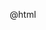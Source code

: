 @html

<!DOCTYPE html>
<html lang="ko">
<head>
    <meta charset="UTF-8">
    <meta name="viewport" content="width=device-width, initial-scale=1.0">
    <title>보완된 연간 목회계획 절차</title>
    <style>
        * {
            margin: 0;
            padding: 0;
            box-sizing: border-box;
        }
        
        body {
            font-family: 'Segoe UI', Tahoma, Geneva, Verdana, sans-serif;
            background: linear-gradient(135deg, #667eea 0%, #764ba2 100%);
            min-height: 100vh;
            padding: 20px;
        }
        
        .container {
            max-width: 1200px;
            margin: 0 auto;
            background: white;
            border-radius: 20px;
            box-shadow: 0 20px 40px rgba(0,0,0,0.1);
            overflow: hidden;
        }
        
        .header {
            background: linear-gradient(90deg, #4f46e5, #7c3aed);
            color: white;
            padding: 30px;
            text-align: center;
        }
        
        .header h1 {
            font-size: 2.5rem;
            margin-bottom: 10px;
            text-shadow: 0 2px 4px rgba(0,0,0,0.3);
        }
        
        .header p {
            font-size: 1.1rem;
            opacity: 0.9;
        }
        
        .timeline {
            padding: 40px;
            position: relative;
        }
        
        .timeline::before {
            content: '';
            position: absolute;
            left: 50%;
            top: 0;
            bottom: 0;
            width: 4px;
            background: linear-gradient(to bottom, #4f46e5, #7c3aed);
            transform: translateX(-50%);
        }
        
        .phase {
            margin-bottom: 60px;
            position: relative;
        }
        
        .phase-content {
            background: white;
            border-radius: 15px;
            padding: 30px;
            box-shadow: 0 10px 30px rgba(0,0,0,0.1);
            border: 2px solid #e5e7eb;
            width: 45%;
            position: relative;
        }
        
        .phase:nth-child(odd) .phase-content {
            margin-left: 55%;
        }
        
        .phase:nth-child(even) .phase-content {
            margin-right: 55%;
        }
        
        .phase-number {
            position: absolute;
            left: 50%;
            top: 20px;
            transform: translateX(-50%);
            width: 60px;
            height: 60px;
            background: linear-gradient(45deg, #4f46e5, #7c3aed);
            border-radius: 50%;
            display: flex;
            align-items: center;
            justify-content: center;
            color: white;
            font-weight: bold;
            font-size: 1.5rem;
            box-shadow: 0 5px 15px rgba(79, 70, 229, 0.4);
            z-index: 2;
        }
        
        .phase-title {
            font-size: 1.5rem;
            color: #1f2937;
            margin-bottom: 15px;
            font-weight: 600;
        }
        
        .phase-period {
            color: #7c3aed;
            font-weight: 600;
            margin-bottom: 20px;
            font-size: 1.1rem;
        }
        
        .activity-list {
            color: #4b5563;
            line-height: 1.8;
            font-size: 0.95rem;
        }
        
        .improvements {
            background: #f0f9ff;
            border: 2px solid #0ea5e9;
            border-radius: 10px;
            padding: 15px;
            margin-top: 15px;
        }
        
        .improvements-title {
            color: #0369a1;
            font-weight: 600;
            margin-bottom: 10px;
            display: flex;
            align-items: center;
        }
        
        .improvements-title::before {
            content: "✨";
            margin-right: 8px;
        }
        
        .improvements-list {
            color: #0c4a6e;
            font-size: 0.9rem;
            line-height: 1.5;
        }
        
        .key-areas {
            background: #f8fafc;
            padding: 40px;
            border-top: 1px solid #e5e7eb;
        }
        
        .key-areas h2 {
            text-align: center;
            color: #1f2937;
            font-size: 2rem;
            margin-bottom: 30px;
        }
        
        .areas-grid {
            display: grid;
            grid-template-columns: repeat(auto-fit, minmax(300px, 1fr));
            gap: 20px;
            margin-top: 30px;
        }
        
        .area-card {
            background: white;
            border-radius: 15px;
            padding: 25px;
            box-shadow: 0 5px 15px rgba(0,0,0,0.08);
            border-left: 5px solid #4f46e5;
            transition: transform 0.3s ease;
        }
        
        .area-card:hover {
            transform: translateY(-5px);
        }
        
        .area-title {
            color: #4f46e5;
            font-weight: 600;
            margin-bottom: 10px;
            font-size: 1.1rem;
        }
        
        .area-description {
            color: #6b7280;
            line-height: 1.5;
            font-size: 0.9rem;
        }
        
        .new-badge {
            background: #ef4444;
            color: white;
            padding: 3px 8px;
            border-radius: 12px;
            font-size: 0.7rem;
            font-weight: 600;
            margin-left: 8px;
        }
        
        @media (max-width: 768px) {
            .timeline::before {
                left: 30px;
            }
            
            .phase-content {
                width: calc(100% - 80px);
                margin-left: 80px !important;
                margin-right: 0 !important;
            }
            
            .phase-number {
                left: 30px;
            }
            
            .header h1 {
                font-size: 2rem;
            }
            
            .timeline {
                padding: 20px;
            }
        }
    </style>
</head>
<body>
    <div class="container">
        <div class="header">
            <h1>연간 목회계획 절차</h1>
            <p>체계적이고 포괄적인 목회 계획 수립을 위한 단계별 가이드</p>
        </div>
        
        <div class="timeline">
            <div class="phase">
                <div class="phase-number">1</div>
                <div class="phase-content">
                    <div class="phase-title">비전 수립 (Vision Establishment)</div>
                    <div class="phase-period">전년도 9-10월</div>
                    <div class="phase-description">
                        <div class="activity-list">
                            • 복음과 하나님 나라에 관한 신앙고백 수립<br>
                            • 교회의 조직체와 유기적 역동성에 대한 목회신학적 이해 정립<br>
                            • 교회 주변 문화적 환경과 상황 분석<br>
                            • 3-5년 장기 비전 설정 및 목적 지향점 명시<br>
                            • 개인구원과 사회구원의 조화 방안 모색
                        </div>
                    </div>
                    <div class="improvements">
                        <div class="improvements-title">기독교대한감리회 방식 보완 사항</div>
                        <div class="improvements-list">
                            • 당회 중심의 교회 의사결정 체계 강화<br>
                            • 속회 운영을 통한 교인 개별 돌봄 체계 구축<br>
                            • 연회 및 지방회와의 연결적 관계 활용<br>
                            • 감리교 3대 원칙(진정한 기독교회, 감리교회, 조선적 교회) 반영
                        </div>
                    </div>
                </div>
            </div>
            
            <div class="phase">
                <div class="phase-number">2</div>
                <div class="phase-content">
                    <div class="phase-title">조직 구성 및 역할 분담 (Organization & Role Assignment) <span class="new-badge">기감</span></div>
                    <div class="phase-period">전년도 10-11월</div>
                    <div class="phase-description">
                        <div class="activity-list">
                            • 당회 임원진 구성 (장로, 권사, 집사, 각 부서장)<br>
                            • 5대 부서 조직: 선교부, 교육부, 사회봉사부, 재무부, 관리부<br>
                            • 속회 조직 및 속장 배정으로 소그룹 목양 체계 구축<br>
                            • 기획위원회 구성 (담임자, 연회원, 장로 7인 이상)<br>
                            • 남녀선교회, 청장년선교회, 청년회 등 자치단체 조직<br>
                            • 감사 선출 및 재정 투명성 체계 구축<br>
                            • 교회학교 조직 및 교육체계 정비<br>
                            • 연회 및 지방회 대표 선정
                        </div>
                    </div>
                    <div class="improvements">
                        <div class="improvements-title">기독교대한감리회 방식 핵심 특징</div>
                        <div class="improvements-list">
                            • 감독제 하에서의 연결적 교회 조직 체계<br>
                            • 속회 중심의 소그룹 목양과 개인구원과 사회구원의 조화<br>
                            • 웨슬리의 정신에 충실한 감리교 전통 계승<br>
                            • 교육과 사회복지, 전도와 선교의 균형적 발전
                        </div>
                    </div>
                </div>
            </div>
            
            <div class="phase">
                <div class="phase-number">7</div>
                <div class="phase-content">
                    <div class="phase-title">현황 분석 및 평가 (Analysis & Evaluation)</div>
                    <div class="phase-period">전년도 11월</div>
                    <div class="phase-description">
                        <div class="activity-list">
                            • 전년도 목적 대비 실행 결과 비교 분석<br>
                            • 계획 차질 부분의 원인 분석 및 교훈 도출<br>
                            • 성과와 한계점의 객관적 평가<br>
                            • 교인 현황 및 구성 변화 분석<br>
                            • 조직 및 시설 현황 점검<br>
                            • 재정 상황 및 건전성 평가<br>
                            • 지역사회와의 관계 및 영향력 측정
                        </div>
                    </div>
                    <div class="improvements">
                        <div class="improvements-title">기독교대한감리회 방식 보완 사항</div>
                        <div class="improvements-list">
                            • 당회 중심의 현황 분석 및 평가 체계<br>
                            • 5대 부서별 전년도 사역 성과 종합 평가<br>
                            • 속회 운영 현황 및 개별 교인 신앙성장 평가<br>
                            • 연회 및 지방회 목표 달성도 분석
                        </div>
                    </div>
                </div>
            </div>
            
            <div class="phase">
                <div class="phase-number">3</div>
                <div class="phase-content">
                    <div class="phase-title">전략 기획 (Strategic Planning)</div>
                    <div class="phase-period">전년도 12월</div>
                    <div class="phase-description">
                        <div class="activity-list">
                            • 기독교대한감리회 3대 원칙 기반 전략 수립<br>
                            &nbsp;&nbsp;- 진정한 기독교회: 전도, 교육, 사회봉사의 균형적 전개<br>
                            &nbsp;&nbsp;- 진정한 감리교회: 웨슬리 정신과 에큐메니칼 정신 구현<br>
                            &nbsp;&nbsp;- 조선적 교회: 한국 고유의 토착적 전통 반영<br>
                            • 교회력과 주요 절기를 고려한 연간 일정 계획<br>
                            • 개인구원과 사회구원의 조화를 위한 통합적 사역 설계<br>
                            • 5대 부서별 핵심 사역 전략 설정<br>
                            &nbsp;&nbsp;- 선교부: 전도와 해외선교, 국내선교 활동<br>
                            &nbsp;&nbsp;- 교육부: 신앙교육과 제자훈련, 평신도 교육<br>
                            &nbsp;&nbsp;- 사회봉사부: 지역사회 섬김과 사회정의 실현<br>
                            &nbsp;&nbsp;- 재무부: 청지기 정신에 바탕한 재정 관리<br>
                            &nbsp;&nbsp;- 관리부: 교회 시설과 운영 전반 관리
                        </div>
                    </div>
                    <div class="improvements">
                        <div class="improvements-title">보완 사항</div>
                        <div class="improvements-list">
                            • 위기 대응 전략 수립<br>
                            • 협력 네트워크 활용 계획<br>
                            • 환경 친화적 교회 운영 방안
                        </div>
                    </div>
                </div>
            </div>
            
            <div class="phase">
                <div class="phase-number">4</div>
                <div class="phase-content">
                    <div class="phase-title">세부 계획 수립 (Detailed Planning)</div>
                    <div class="phase-period">당해년도 1월</div>
                    <div class="phase-description">
                        <div class="activity-list">
                            • 월별/분기별 세부 실행 계획 수립<br>
                            • 각 사역별 구체적 목표 및 성과지표 설정<br>
                            • 실행 방법과 절차 매뉴얼 작성<br>
                            • 사역별 담당자 및 협력자 배정<br>
                            • 필요 자원과 예산 할당 계획<br>
                            • 평가 기준과 측정 방법 명시<br>
                            • 연간/월간/주간 시간표 작성<br>
                            • 주요 행사 및 절기 일정 확정
                        </div>
                    </div>
                    <div class="improvements">
                        <div class="improvements-title">기독교대한감리회 방식 보완 사항</div>
                        <div class="improvements-list">
                            • 당회 임원회와 기획위원회 연계 계획 수립<br>
                            • 속회 단위 세부 실행 계획 및 개별 목양 계획<br>
                            • 연회 및 지방회 사업과의 연계성 확보<br>
                            • 감리교 전통에 근거한 영성 훈련 프로그램 개발
                        </div>
                    </div>
                </div>
            </div>
            
            <div class="phase">
                <div class="phase-number">5</div>
                <div class="phase-content">
                    <div class="phase-title">승인 및 공유 (Approval & Sharing)</div>
                    <div class="phase-period">당해년도 1-2월</div>
                    <div class="phase-description">
                        <div class="activity-list">
                            • 정책당회를 통한 목회계획 제시 및 검토<br>
                            • 장로진과의 심층 토의 및 계획 조정<br>
                            • 당회 결의를 통한 최종 승인 절차<br>
                            • 비전 공유를 위한 설교 시리즈 기획<br>
                            • 평신도 리더들과의 개별 면담 실시<br>
                            • 각 기관별 설명회 및 간담회 개최<br>
                            • 교회 소식지 및 홈페이지 홍보 컨텐츠 제작<br>
                            • 교인들의 참여 동기 부여 및 역할 분담
                        </div>
                    </div>
                    <div class="improvements">
                        <div class="improvements-title">기독교대한감리회 방식 보완 사항</div>
                        <div class="improvements-list">
                            • 당회 의결을 통한 최종 승인 및 정당성 확보<br>
                            • 구역회 보고 및 연회 승인 체계 연계<br>
                            • 속회 단위 비전 공유 및 개별 교인 참여 독려<br>
                            • 감리교 기관지와 연회 소식지 활용 홍보
                        </div>
                    </div>
                </div>
            </div>
            
            <div class="phase">
                <div class="phase-number">6</div>
                <div class="phase-content">
                    <div class="phase-title">실행 및 모니터링 (Implementation & Monitoring) <span class="new-badge">강화</span></div>
                    <div class="phase-period">연중</div>
                    <div class="phase-description">
                        <div class="activity-list">
                            • 분기별 실행 현황 점검 및 성과 측정<br>
                            • 목표 대비 진척도 분석 및 편차 원인 파악<br>
                            • 필요시 계획 수정 및 전략 조정<br>
                            • 정량적 평가 (참석자 수, 예산 집행률, 목표 달성률)<br>
                            • 정성적 평가 (영적 성장, 공동체 화합, 지역사회 기여도)<br>
                            • 성공 사례 발굴 및 확산 방안 모색<br>
                            • 실패 요인 분석 및 개선책 마련<br>
                            • 차년도 계획 수립을 위한 교훈 도출<br>
                            • 지속성 확보를 위한 시스템 점검
                        </div>
                    </div>
                    <div class="improvements">
                        <div class="improvements-title">보완 사항</div>
                        <div class="improvements-list">
                            • 실시간 데이터 기반 의사결정<br>
                            • 위기 상황 대응 매뉴얼 활용<br>
                            • 지속적 학습 및 개선 체계
                        </div>
                    </div>
                </div>
            </div>
        </div>
        
        <div class="key-areas">
            <h2>새롭게 보완된 주요 사역 영역</h2>
            <div class="areas-grid">
                <div class="area-card">
                    <div class="area-title">디지털 목회 <span class="new-badge">NEW</span></div>
                    <div class="area-description">온라인 예배, 디지털 목양, 소셜미디어 전도, 가상현실 성경교육 등 디지털 시대에 맞는 새로운 목회 방식을 도입합니다.</div>
                </div>
                
                <div class="area-card">
                    <div class="area-title">세대별 맞춤 사역 <span class="new-badge">확장</span></div>
                    <div class="area-description">베이비부머, X세대, 밀레니얼, Z세대 등 각 세대의 특성과 필요에 맞는 차별화된 사역 프로그램을 개발합니다.</div>
                </div>
                
                <div class="area-card">
                    <div class="area-title">정신건강 & 웰빙 사역 <span class="new-badge">NEW</span></div>
                    <div class="area-description">현대인의 스트레스, 우울감, 불안장애 등에 대응하는 전문적인 상담과 치유 프로그램을 운영합니다.</div>
                </div>
                
                <div class="area-card">
                    <div class="area-title">지속가능한 교회 운영 <span class="new-badge">NEW</span></div>
                    <div class="area-description">환경 보호, 사회적 책임, 재정 투명성을 바탕으로 미래 세대를 위한 지속가능한 교회 공동체를 구축합니다.</div>
                </div>
                
                <div class="area-card">
                    <div class="area-title">위기 대응 체계 <span class="new-badge">NEW</span></div>
                    <div class="area-description">자연재해, 팬데믹, 사회적 갈등 등 예상치 못한 위기 상황에 신속하고 효과적으로 대응할 수 있는 시스템을 구축합니다.</div>
                </div>
                
                <div class="area-card">
                    <div class="area-title">협력 네트워크 강화 <span class="new-badge">확장</span></div>
                    <div class="area-description">지역교회, 교단, 지역사회, NGO와의 전략적 파트너십을 통해 더 큰 사회적 영향력을 발휘합니다.</div>
                </div>
                
                <div class="area-card">
                    <div class="area-title">역량 개발 체계 <span class="new-badge">강화</span></div>
                    <div class="area-description">목회자와 평신도 리더들의 지속적인 성장을 위한 체계적인 교육과 훈련 프로그램을 정례화합니다.</div>
                </div>
                
                <div class="area-card">
                    <div class="area-title">데이터 기반 의사결정 <span class="new-badge">NEW</span></div>
                    <div class="area-description">교회 운영과 사역 성과에 대한 체계적인 데이터 수집과 분석을 통해 더욱 효과적인 목회 전략을 수립합니다.</div>
                </div>
            </div>
        </div>
    </div>
</body>
</html>
